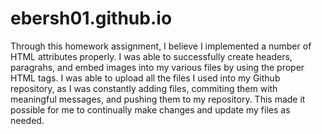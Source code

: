 # ebersh01.github.io

Through this homework assignment, I believe I implemented a number of HTML
attributes properly.  I was able to successfully create headers, paragrahs, and embed images into my various files by using the proper HTML tags.  I was able to upload all the files I used into my Github repository, as I was constantly adding files, commiting them with meaningful messages, and pushing them to my repository.  This made it possible for me to continually make changes and update my files as needed.  
